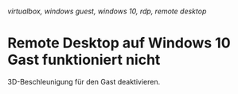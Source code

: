 ###### virtualbox, windows guest, windows 10, rdp, remote desktop
# Remote Desktop auf Windows 10 Gast funktioniert nicht

3D-Beschleunigung für den Gast deaktivieren.

